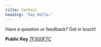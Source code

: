 ```yaml
---
title: Contact
heading: 'Say Hello.'
---
```


Have a question or feedback? Get in touch!

**Public Key** [7F300F7C](https://pgp.mit.edu/pks/lookup?op=get&search=0x77491C017F300F7C)